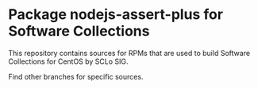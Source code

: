 # Package nodejs-assert-plus for Software Collections

This repository contains sources for RPMs that are used
to build Software Collections for CentOS by SCLo SIG.

Find other branches for specific sources.

